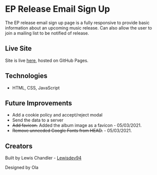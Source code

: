 # EP Release Email Sign Up

The EP release email sign up page is a fully responsive to provide basic information about an upcoming music release. Can also allow the user to join a mailing list to be notified of release.

## Live Site

Site is live [here](https://lewisdev94.github.io/ep-release-sign-up/), hosted on GitHub Pages.

## Technologies

- HTML, CSS, JavaScript

## Future Improvements

- Add a cookie policy and accept/reject modal
- Send the data to a server
- ~~Add favicon.~~ Added the album image as a favicon - 05/03/2021.
- ~~Remove unneeded Google Fonts from HEAD.~~ - 05/03/2021.

## Creators

Built by Lewis Chandler - [Lewisdev94](https://github.com/Lewisdev94)

Designed by Ola
